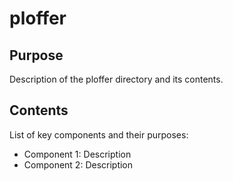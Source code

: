 # ploffer

## Purpose
Description of the ploffer directory and its contents.

## Contents
List of key components and their purposes:
- Component 1: Description
- Component 2: Description
